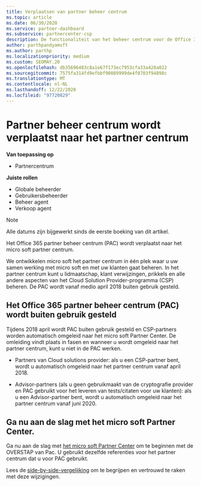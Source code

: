 ```yaml
---
title: Verplaatsen van partner beheer centrum
ms.topic: article
ms.date: 06/30/2020
ms.service: partner-dashboard
ms.subservice: partnercenter-csp
description: De functionaliteit van het beheer centrum voor de Office 365-partner wordt verplaatst naar het partner centrum. Ontdek wat dit betekent en hoe u dingen kunt doen in Partner Center.
author: parthpandyamsft
ms.author: parthp
ms.localizationpriority: medium
ms.custom: SEOMAY.20
ms.openlocfilehash: db35696483c8a1e67f173ec7953cfa33a428a022
ms.sourcegitcommit: 7575fa314fd9efbbf90089999de4f0703f94898c
ms.translationtype: MT
ms.contentlocale: nl-NL
ms.lasthandoff: 12/22/2020
ms.locfileid: "97720829"
---
```

# <a name="partner-admin-center-is-moving-to-the-partner-center"></a>Partner beheer centrum wordt verplaatst naar het partner centrum

**Van toepassing op**

- Partnercentrum

**Juiste rollen**
- Globale beheerder
- Gebruikersbeheerder
- Beheer agent
- Verkoop agent

> [!NOTE]  
> Alle datums zijn bijgewerkt sinds de eerste boeking van dit artikel.

Het Office 365 partner beheer centrum (PAC) wordt verplaatst naar het micro soft partner centrum.

We ontwikkelen micro soft het partner centrum in één plek waar u uw samen werking met micro soft en met uw klanten gaat beheren. In het partner centrum kunt u lidmaatschap, klant verwijzingen, prikkels en alle andere aspecten van het Cloud Solution Provider-programma (CSP) beheren. De PAC wordt vanaf medio april 2018 buiten gebruik gesteld.

## <a name="the-office-365-partner-admin-center-pac-will-be-retired"></a>Het Office 365 partner beheer centrum (PAC) wordt buiten gebruik gesteld

Tijdens 2018 april wordt PAC buiten gebruik gesteld en CSP-partners worden automatisch omgeleid naar het micro soft Partner Center. De omleiding vindt plaats in fasen en wanneer u wordt omgeleid naar het partner centrum, kunt u niet in de PAC werken. 

- Partners van Cloud solutions provider: als u een CSP-partner bent, wordt u automatisch omgeleid naar het partner centrum vanaf april 2018.

- Advisor-partners (als u geen gebruikmaakt van de cryptografie provider en PAC gebruikt voor het leveren van tests/citaten voor uw klanten): als u een Advisor-partner bent, wordt u automatisch omgeleid naar het partner centrum vanaf juni 2020.

## <a name="start-using-the-microsoft-partner-center-now"></a>Ga nu aan de slag met het micro soft Partner Center.

Ga nu aan de slag met [het micro soft Partner Center](https://partnercenter.microsoft.com/) om te beginnen met de OVERSTAP van Pac.  U gebruikt dezelfde referenties voor het partner centrum dat u voor PAC gebruikt.

Lees de [side-by-side-vergelijking](moving-from-pac-to-pc.md) om te begrijpen en vertrouwd te raken met deze wijzigingen.